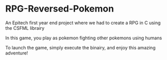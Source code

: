 # RPG-Reversed-Pokemon
An Epitech first year end project where we had to create a RPG in C using the CSFML librairy 

In this game, you play as pokemon fighting other pokemons using humans

To launch the game, simply execute the binairy, and enjoy this amazing adventure!
